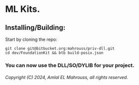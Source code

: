 # ML Kits.

## Installing/Building:

Start by cloning the repo:

```
git clone git@bitbucket.org:mahrouss/priv-dll.git
cd dev/FoundationKit && btb build-posix.json
```

###  You can now use the DLL/SO/DYLIB for your project.

###### Copyright (C) 2024, Amlal EL Mahrouss, all rights reserved.
